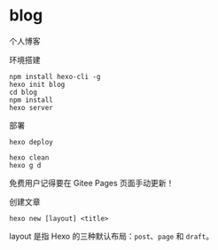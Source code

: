 # blog

个人博客



环境搭建

```shell
npm install hexo-cli -g
hexo init blog
cd blog
npm install
hexo server
```

部署

```shell
hexo deploy
```

```shell
hexo clean
hexo g d
```

免费用户记得要在 Gitee Pages 页面手动更新！


创建文章

```shell
hexo new [layout] <title>
```

layout 是指 Hexo 的三种默认布局：`post`、`page` 和 `draft`。
